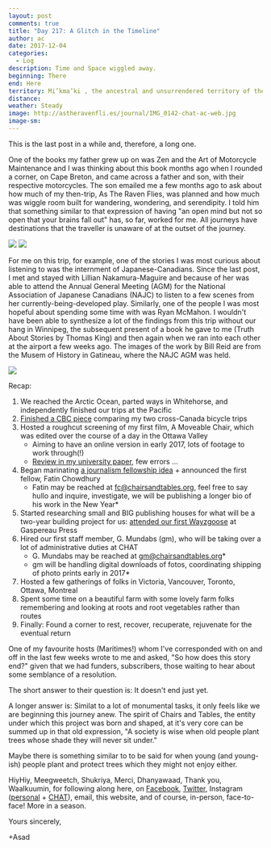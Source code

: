 ```yaml
---
layout: post
comments: true
title: "Day 217: A Glitch in the Timeline"
author: ac
date: 2017-12-04
categories:
  - Log
description: Time and Space wiggled away.
beginning: There
end: Here
territory: Mi’kma’ki , the ancestral and unsurrendered territory of the Mi’kmaq People
distance: 
weather: Steady
image: http://astheravenfli.es/journal/IMG_0142-chat-ac-web.jpg
image-sm:
---
```


This is the last post in a while and, therefore, a long one.

One of the books my father grew up on was Zen and the Art of Motorcycle Maintenance and I was thinking about this book months ago when I rounded a corner, on Cape Breton, and came across a father and son, with their respective motorcycles. The son emailed me a few months ago to ask about how much of my then-trip, As The Raven Flies, was planned and how much was wiggle room built for wandering, wondering, and serendipity. I told him that something similar to that expression of having "an open mind but not so open that your brains fall out" has, so far, worked for me. All journeys have destinations that the traveller is unaware of at the outset of the journey. 

<img src="http://astheravenfli.es/journal/IMG_0548-chat-ac-web.jpg">

<img src="http://astheravenfli.es/journal/IMG_0549-chat-ac-web.jpg">

For me on this trip, for example, one of the stories I was most curious about listening to was the internment of Japanese-Canadians. Since the last post, I met and stayed with Lillian Nakamura-Maguire and because of her was able to attend the Annual General Meeting (AGM) for the National Association of Japanese Canadians (NAJC) to listen to a few scenes from her currently-being-developed play. Similarly, one of the people I was most hopeful about spending some time with was Ryan McMahon. I wouldn't have been able to synthesize a lot of the findings from this trip without our hang in Winnipeg, the subsequent present of a book he gave to me (Truth About Stories by Thomas King) and then again when we ran into each other at the airport a few weeks ago. The images of the work by Bill Reid are from the Musem of History in Gatineau, where the NAJC AGM was held.

<img src="http://astheravenfli.es/journal/IMG_0546-chat-ac-web.jpg">

Recap:
1. We reached the Arctic Ocean, parted ways in Whitehorse, and independently finished our trips at the Pacific
2. [Finished a CBC piece](http://www.cbc.ca/2017/how-cycling-from-coast-to-coast-again-has-refreshed-my-view-of-canada-1.4293406) comparing my two cross-Canada bicycle trips
3. Hosted a roughcut screening of my first film, A Moveable Chair, which was edited over the course of a day in the Ottawa Valley
	- Aiming to have an online version in early 2017, lots of footage to work through(!)
	- [Review in my university paper](http://www.queensjournal.ca/story/2017-10-02/arts/filmmaker-explores-canada-150-in-new-work/), few errors ... 
4. Began marinating [a journalism fellowship idea](https://medium.com/le-d%C3%A9dale-kanata/le-d%C3%A9dale-kanata-531a9744ef38) + announced the first fellow, Fatin Chowdhury
	* Fatin may be reached at fc@chairsandtables.org, feel free to say hullo and inquire, investigate, we will be publishing a longer bio of his work in the New Year*
5. Started researching small and BIG publishing houses for what will be a two-year building project for us: [attended our first Wayzgoose](https://notes.chairsandtables.org/chat-gaspereau-press-wayzgoose-35681302b629) at Gaspereau Press 
6. Hired our first staff member, G. Mundabs (gm), who will be taking over a lot of administrative duties at CHAT
	* G. Mundabs may be reached at gm@chairsandtables.org*
	* gm will be handling digital downloads of fotos, coordinating shipping of photo prints early in 2017*
7. Hosted a few gatherings of folks in Victoria, Vancouver, Toronto, Ottawa, Montreal
8. Spent some time on a beautiful farm with some lovely farm folks remembering and looking at roots and root vegetables rather than routes
9. Finally: Found a corner to rest, recover, recuperate, rejuvenate for the eventual return

One of my favourite hosts (Maritimes!) whom I've corresponded with on and off in the last few weeks wrote to me and asked, "So how does this story end?" given that we had funders, subscribers, those waiting to hear about some semblance of a resolution.  

The short answer to their question is: It doesn't end just yet. 

A longer answer is: Similat to a lot of monumental tasks, it only feels like we are beginning this journey anew. The spirit of Chairs and Tables, the entity under which this project was born and shaped, at it's very core can be summed up in that old expression, "A society is wise when old people plant trees whose shade they will never sit under." 

Maybe there is something similar to to be said for when young (and young-ish) people plant and protect trees which they might not enjoy either.

HiyHiy, Meegweetch, Shukriya, Merci, Dhanyawaad, Thank you, Waalkuumin, for following along here, on [Facebook](http://facebook.com/chairsandtablesorg), [Twitter](http://twitter.com/@chairstablesorg), Instagram ([personal](http://instagram.com/asad_ch) + [CHAT](http://instagram.com/@chairstablesorg)), email, this website, and of course, in-person, face-to-face! More in a season. 

Yours sincerely, 

+Asad
